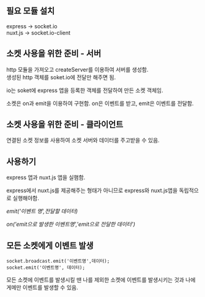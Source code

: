 ## 필요 모듈 설치

express -> socket.io <br>
nuxt.js -> socket.io-client

## 소켓 사용을 위한 준비 - 서버

http 모듈을 가져오고 createServer를 이용하여 서버를 생성함.<br>
생성된 http 객체를 soket.io에 전달만 해주면 됨.

io는 soket에 express 앱을 등록한 객체를 전달하여 만든 소켓 객체임.

소켓은 on과 emit을 이용하여 구현함. on은 이벤트를 받고, emit은 이벤트를 전달함.

## 소켓 사용을 위한 준비 - 클라이언트

연결된 소켓 정보를 사용하여 소켓 서버와 데이터를 주고받을 수 있음.

## 사용하기

express 앱과 nuxt.js 앱을 실햄함.

express에서 nuxt.js를 제공해주는 형태가 아니므로 express와 nuxt.js앱을 독립적으로 실행해야함.

*emit('이벤트 명',전달할 데이터)*

*on('emit으로 발생한 이벤트명','emit으로 전달한 데이터')*

## 모든 소켓에게 이벤트 발생

```
socket.broadcast.emit('이벤트명',데이터);
socket.emit('이벤트명', 데이터);
```

모든 소켓에 이벤트를 발생시킬 땐 나를 제외한 소켓에 이벤트를 발생시키는 것과 나에게메만 이벤트를 발생할 수 있음.